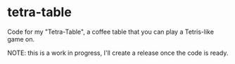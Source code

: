 tetra-table
===========

Code for my "Tetra-Table", a coffee table that you can play a Tetris-like game on.

NOTE: this is a work in progress, I'll create a release once the code is ready.
